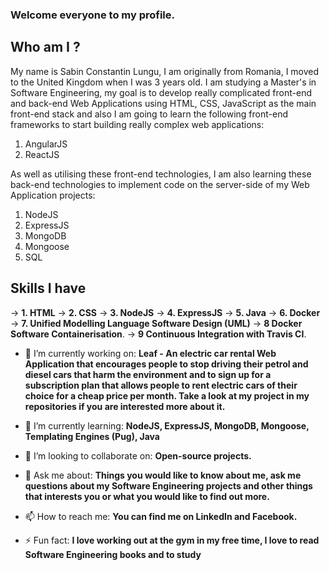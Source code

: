 ### Welcome everyone to my profile.

## Who am I ? ##

My name is Sabin Constantin Lungu, I am originally from Romania, I moved to the United Kingdom when I was 3 years old. I am studying a Master's in Software Engineering, my goal is to develop really complicated front-end and back-end Web Applications using HTML, CSS, JavaScript as the main front-end stack and also I am going to learn the following front-end frameworks to start building really complex web applications:

1. AngularJS
2. ReactJS

As well as utilising these front-end technologies, I am also learning these back-end technologies to implement code on the server-side of my Web Application projects:

1. NodeJS
2. ExpressJS
3. MongoDB
4. Mongoose
5. SQL

## Skills I have ##

-> **1. HTML**
-> **2. CSS**
-> **3. NodeJS**
-> **4. ExpressJS**
-> **5. Java**
-> **6. Docker**
-> **7. Unified Modelling Language Software Design (UML)**
-> **8  Docker Software Containerisation**.
-> **9  Continuous Integration with Travis CI**.


- 🔭 I’m currently working on: **Leaf - An electric car rental Web Application that encourages people to stop driving their petrol and diesel cars that harm the environment and to sign up for a subscription plan that allows people to rent electric cars of their choice for a cheap price per month. Take a look at my project in my repositories if you are interested more about it.**


- 🌱 I’m currently learning: **NodeJS, ExpressJS, MongoDB, Mongoose, Templating Engines (Pug), Java**
- 👯 I’m looking to collaborate on: **Open-source projects.**
- 💬 Ask me about: **Things you would like to know about me, ask me questions about my Software Engineering projects and other things that interests you or what you would like to find out more.**
- 📫 How to reach me: **You can find me on LinkedIn and Facebook.**
- ⚡ Fun fact: **I love working out at the gym in my free time, I love to read Software Engineering books and to study**
